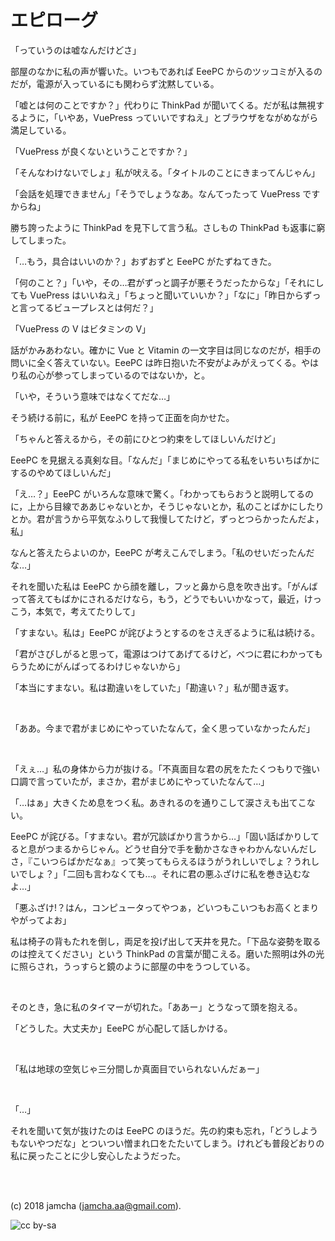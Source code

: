 

# エピローグ

「っていうのは嘘なんだけどさ」

部屋のなかに私の声が響いた。いつもであれば EeePC からのツッコミが入るのだが，電源が入っているにも関わらず沈黙している。

「嘘とは何のことですか？」代わりに ThinkPad が聞いてくる。だが私は無視するように，「いやあ，VuePress っていいですねえ」とブラウザをながめながら満足している。

「VuePress が良くないということですか？」

「そんなわけないでしょ」私が吠える。「タイトルのことにきまってんじゃん」

「会話を処理できません」「そうでしょうなあ。なんてったって VuePress ですからね」

勝ち誇ったように ThinkPad を見下して言う私。さしもの ThinkPad も返事に窮してしまった。

「…もう，具合はいいのか？」おずおずと EeePC がたずねてきた。

「何のこと？」「いや，その…君がずっと調子が悪そうだったからな」「それにしても VuePress はいいねえ」「ちょっと聞いていいか？」「なに」「昨日からずっと言ってるビュープレスとは何だ？」

「VuePress の V はビタミンの V」

話がかみあわない。確かに Vue と Vitamin の一文字目は同じなのだが，相手の問いに全く答えていない。EeePC は昨日抱いた不安がよみがえってくる。やはり私の心が参ってしまっているのではないか，と。

「いや，そういう意味ではなくてだな…」

そう続ける前に，私が EeePC を持って正面を向かせた。

「ちゃんと答えるから，その前にひとつ約束をしてほしいんだけど」

EeePC を見据える真剣な目。「なんだ」「まじめにやってる私をいちいちばかにするのやめてほしいんだ」

「え…？」EeePC がいろんな意味で驚く。「わかってもらおうと説明してるのに，上から目線でああじゃないとか，そうじゃないとか，私のことばかにしたりとか。君が言うから平気なふりして我慢してたけど，ずっとつらかったんだよ，私」

なんと答えたらよいのか，EeePC が考えこんでしまう。「私のせいだったんだな…」

それを聞いた私は EeePC から顔を離し，フッと鼻から息を吹き出す。「がんばって答えてもばかにされるだけなら，もう，どうでもいいかなって，最近，けっこう，本気で，考えてたりして」

「すまない。私は」EeePC が詫びようとするのをさえぎるように私は続ける。

「君がさびしがると思って，電源はつけてあげてるけど，べつに君にわかってもらうためにがんばってるわけじゃないから」

「本当にすまない。私は勘違いをしていた」「勘違い？」私が聞き返す。

<br>

「ああ。今まで君がまじめにやっていたなんて，全く思っていなかったんだ」

<br>

「えぇ…」私の身体から力が抜ける。「不真面目な君の尻をたたくつもりで強い口調で言っていたが，まさか，君がまじめにやっていたなんて…」

「…はぁ」大きくため息をつく私。あきれるのを通りこして涙さえも出てこない。

EeePC が詫びる。「すまない。君が冗談ばかり言うから…」「固い話ばかりしてると息がつまるからじゃん。どうせ自分で手を動かさなきゃわかんないんだしさ，『こいつらばかだなぁ』って笑ってもらえるほうがうれしいでしょ？うれしいでしょ？」「二回も言わなくても…。それに君の悪ふざけに私を巻き込むなよ…」

「悪ふざけ!？はん，コンピュータってやつぁ，どいつもこいつもお高くとまりやがってよお」

私は椅子の背もたれを倒し，両足を投げ出して天井を見た。「下品な姿勢を取るのは控えてください」という ThinkPad の言葉が聞こえる。磨いた照明は外の光に照らされ，うっすらと鏡のように部屋の中をうつしている。

<br>

そのとき，急に私のタイマーが切れた。「ああー」とうなって頭を抱える。

「どうした。大丈夫か」EeePC が心配して話しかける。

<br>

「私は地球の空気じゃ三分間しか真面目でいられないんだぁー」

<br>

「…」

それを聞いて気が抜けたのは EeePC のほうだ。先の約束も忘れ，「どうしようもないやつだな」とついつい憎まれ口をたたいてしまう。けれども普段どおりの私に戻ったことに少し安心したようだった。

<br>
<br>

(c) 2018 jamcha (jamcha.aa@gmail.com).

![cc by-sa](https://i.creativecommons.org/l/by-sa/4.0/88x31.png)

